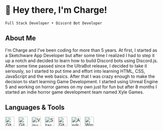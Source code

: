 # 👋 Hey there, I'm Charge!

`Full Stack Developer • Discord Bot Developer`

## About Me
I'm Charge and I've been coding for more than 5 years. At first, I started as a Sketchware App Developer but after some time I realized I had to step it up a notch and decided to learn how to build Discord bots using Discord.js. After some time passed since the UltraBot release, I decided to take it seriously, so I started to put time and effort into learning HTML, CSS, JavaScript and the web basics. After that I was crazy enough to make the decision to start learning Game Development. I started using Unreal Engine 5 and working on horror games on my own just for fun but after 8 months I started an indie horror game development team named Xyle Games.
## Languages & Tools
<img align="left" alt="GitHub" width="30px" style="padding-right:10px;" src="https://cdn.jsdelivr.net/gh/devicons/devicon@latest/icons/github/github-original.svg"/>
<img align="left" alt="Git" width="30px" style="padding-right:10px;" src="https://cdn.jsdelivr.net/gh/devicons/devicon@latest/icons/git/git-original.svg"/>
<img align="left" alt="Visual Studio Code" width="30px" style="padding-right:10px;" src="https://cdn.jsdelivr.net/gh/devicons/devicon@latest/icons/vscode/vscode-original.svg"/>
<img align="left" alt="Stack Overflow" width="30px" style="padding-right:10px;" src="https://cdn.jsdelivr.net/gh/devicons/devicon@latest/icons/stackoverflow/stackoverflow-original.svg"/>
<img align="left" alt="Gitbook" width="30px" style="padding-right:10px;" src="https://cdn.jsdelivr.net/gh/devicons/devicon@latest/icons/gitbook/gitbook-original.svg"/>
<img align="left" alt="Android" width="30px" style="padding-right:10px;" src="https://cdn.jsdelivr.net/gh/devicons/devicon@latest/icons/android/android-plain.svg"/>
<img align="left" alt="Windows" width="30px" style="padding-right:10px;" src="https://cdn.jsdelivr.net/gh/devicons/devicon@latest/icons/windows11/windows11-original.svg"/>

